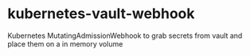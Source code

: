 # kubernetes-vault-webhook
Kubernetes MutatingAdmissionWebhook to grab secrets from vault and place them on a in memory volume
